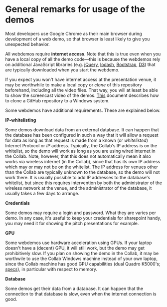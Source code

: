 # General remarks for usage of the demos

Most developers use Google Chrome as their main browser during development of a web demo, so that browser is least likely to give you unexpected behavior.

All webdemos require **internet access**. Note that this is true even when you have a local copy of all the demo code&mdash;this is because the webdemos rely on additional JavaScript libraries (e.g. [jQuery](https://jquery.com/), [lodash](https://lodash.com/), [Bootstrap](http://getbootstrap.com/), [D3](https://d3js.org/)) that are typically downloaded when you start the webdemo.

If you expect you won't have internet access at the presentation venue, it may be worthwhile to make a local copy or _clone_ of this repository beforehand, including all the video files. That way, you will at least be able to show the screencast video of the demos. [This](./getting-a-full-repo-copy.md) document describes how to clone a GitHub repository to a Windows system.

Some webdemos have additional requirements. These are explained below.


**IP-whitelisting**

Some demos download data from an external database. It can happen that the database has been configured in such a way that it will allow a request for data as long as that request is made from a known (or _whitelisted_) Internet Protocol or _IP_ address. Typically, the Collab's IP address is on the whitelist, so the demo will work as long as you are using wired internet in the Collab. Note, however, that this does not automatically mean it also works via wireless internet (in the Collab), since that has its own IP address which may or may not be on the whitelist. The IP address for venues other than the Collab are typically unknown to the database, so the demo will not work there. It is usually possible to add IP addresses to the database's whitelist, but since this requires intervention by both the administrator of the wireless network at the venue, and the administrator of the database, it usually takes a few days to arrange.

**Credentials**

Some demos may require a login and password. What they are varies per demo. In any case, it's useful to keep your credentials for sharepoint handy, you may need it for showing the pitch presentations for example.

**GPU**

Some webdemos use hardware acceleration using GPUs. If your laptop doesn't have a (decent) GPU, it will still work, but the demo may get prohibitively slow. If you plan on showing the demo in the Collab, it may be worthwile to use the Collab Windows machine instead of your own laptop, since the Collab machine has good GPU capabilities (dual Quadro K5000's; [specs](http://www.nvidia.com/object/quadro-k5000.html#pdpContent=2)), in particular with respect to memory.

**Database**

Some demos get their data from a database. It can happen that the connection to that database is slow, even when the internet connection is good.



